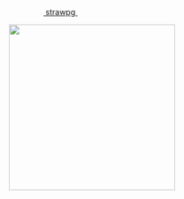 <div align="center"> ‎‎‎ ‎<a href="https://aeryth.straw.page/"> strawpg </a>   ‎ ‎‎‎ ‎‎ ‎‎  ‎ ‎‎‎ ‎‎ ‎‎     ‎ ‎‎‎‎ ‎‎‎ ‎‎ ‎‎ ‎‎    ‎ ‎‎‎‎‎  ‎‎ ‎‎‎ ‎‎  ‎‎   ‎ ‎‎‎‎‎  ‎‎  ‎ ‎‎‎‎‎  ‎‎ ‎‎ ‎‎‎ ‎‎ ‎‎   ‎ 
 </div> 


<p align="center"> <img src="https://pbs.twimg.com/media/GqB5maSaoAAXDyw?format=jpg&name=large" width=300> </p>
<p align="center"> 
 
